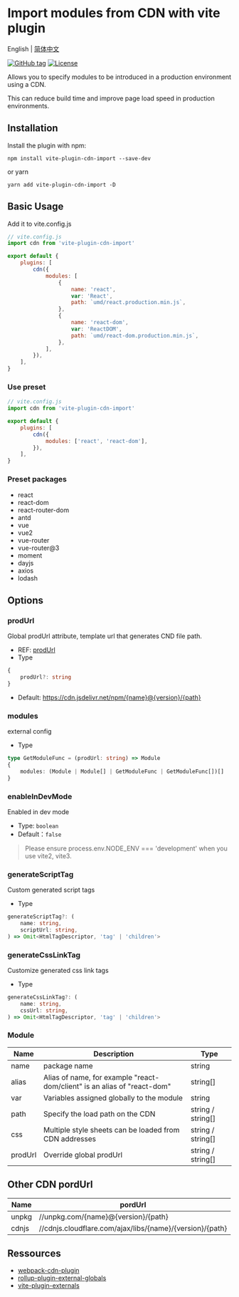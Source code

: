 # Import modules from CDN with vite plugin

English | [简体中文](README.zh-CN.md)

[![GitHub tag](https://img.shields.io/github/tag/MMF-FE/vite-plugin-cdn-import.svg)](https://github.com/MMF-FE/vite-plugin-cdn-import/releases)
[![License](https://img.shields.io/github/license/SafdarJamal/vite-template-react)](https://github.com/MMF-FE/vite-plugin-cdn-import/blob/master/LICENSE)

Allows you to specify modules to be introduced in a production environment using a CDN.

This can reduce build time and improve page load speed in production environments.

## Installation

Install the plugin with npm:

```
npm install vite-plugin-cdn-import --save-dev
```

or yarn

```
yarn add vite-plugin-cdn-import -D
```

## Basic Usage

Add it to vite.config.js

```js
// vite.config.js
import cdn from 'vite-plugin-cdn-import'

export default {
    plugins: [
        cdn({
            modules: [
                {
                    name: 'react',
                    var: 'React',
                    path: `umd/react.production.min.js`,
                },
                {
                    name: 'react-dom',
                    var: 'ReactDOM',
                    path: `umd/react-dom.production.min.js`,
                },
            ],
        }),
    ],
}
```

### Use preset

```js
// vite.config.js
import cdn from 'vite-plugin-cdn-import'

export default {
    plugins: [
        cdn({
            modules: ['react', 'react-dom'],
        }),
    ],
}
```

### Preset packages

- react
- react-dom
- react-router-dom
- antd
- vue
- vue2
- vue-router
- vue-router@3
- moment
- dayjs
- axios
- lodash

## Options


### prodUrl
Global prodUrl attribute, template url that generates CND file path.
- REF: [prodUrl](https://github.com/shirotech/webpack-cdn-plugin?tab=readme-ov-file#produrlstring--unpkgcomnameversionpath)
- Type
```ts
{
    prodUrl?: string
}
```
- Default: <https://cdn.jsdelivr.net/npm/{name}@{version}/{path}>

### modules
external config
- Type
```ts
type GetModuleFunc = (prodUrl: string) => Module
{
    modules: (Module | Module[] | GetModuleFunc | GetModuleFunc[])[]
}
```

### enableInDevMode
Enabled in dev mode
- Type: `boolean`
- Default：`false`

> Please ensure process.env.NODE_ENV === 'development' when you use vite2, vite3.

### generateScriptTag
Custom generated script tags
- Type
```ts
generateScriptTag?: (
    name: string,
    scriptUrl: string,
) => Omit<HtmlTagDescriptor, 'tag' | 'children'>
```

### generateCssLinkTag
Customize generated css link tags

- Type
```ts
generateCssLinkTag?: (
    name: string,
    cssUrl: string,
) => Omit<HtmlTagDescriptor, 'tag' | 'children'>
```

### Module

| Name | Description                                   | Type              |
| ---- | --------------------------------------------- | ----------------- |
| name | package name                        | string            |
| alias | Alias ​​of name, for example "react-dom/client" is an alias of "react-dom"   | string[]      |
| var  | Variables assigned globally to the module| string            |
| path | Specify the load path on the CDN                         | string / string[] |
| css  | Multiple style sheets can be loaded from CDN addresses         | string / string[] |
| prodUrl  | Override global prodUrl   | string / string[] |


## Other CDN pordUrl

| Name  | pordUrl                                                  |
| ----- | -------------------------------------------------------- |
| unpkg | //unpkg.com/{name}@{version}/{path}                      |
| cdnjs | //cdnjs.cloudflare.com/ajax/libs/{name}/{version}/{path} |

## Ressources

- [webpack-cdn-plugin](https://github.com/shirotech/webpack-cdn-plugin)
- [rollup-plugin-external-globals](https://github.com/eight04/rollup-plugin-external-globals)
- [vite-plugin-externals](https://github.com/crcong/vite-plugin-externals)
